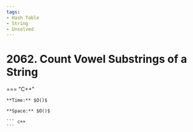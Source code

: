 ```yaml
---
tags:
- Hash Table
- String
- Unsolved
---
```



# 2062. Count Vowel Substrings of a String

=== "C++"

    **Time:** $O()$

    **Space:** $O()$

    ``` c++
    ```